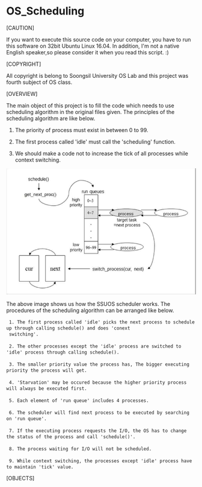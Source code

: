 # OS_Scheduling

[CAUTION]

If you want to execute this source code on your computer, you have to run this software on 32bit Ubuntu Linux 16.04.
In addition, I'm not a native English speaker,so please consider it when you read this script. :)

[COPYRIGHT]

All copyright is belong to Soongsil University OS Lab and this project was fourth subject of OS class.

[OVERVIEW]

The main object of this project is to fill the code which needs to use scheduling algorithm in the original files given.
The principles of the scheduling algorithm are like below.

1. The priority of process must exist in between 0 to 99.

2. The first process called 'idle' must call the 'scheduling' function.

3. We should make a code not to increase the tick of all processes while context switching.

![scheduling.png](./image/scheduling.png)

The above image shows us how the SSUOS scheduler works. The procedures of the scheduling algorithm can be arranged like below.

     1. The first process called 'idle' picks the next process to schedule up through calling schedule() and does 'conext 
     switching'.
     
     2. The other processes except the 'idle' process are switched to 'idle' process through calling schedule().

     3. The smaller priority value the process has, The bigger executing priority the process will get.

     4. 'Starvation' may be occured because the higher priority process will always be executed first.

     5. Each element of 'run queue' includes 4 processes.

     6. The scheduler will find next process to be executed by searching on 'run queue'.

     7. If the executing process requests the I/O, the OS has to change the status of the process and call 'schedule()'.

     8. The process waiting for I/O will not be scheduled.

     9. While context switching, the processes except 'idle' process have to maintain 'tick' value.

[OBJECTS]
